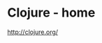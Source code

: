 <!--
id: 749080419
link: http://kevinisom.info/post/749080419/clojure-home
slug: clojure-home
date: Tue Jun 29 2010 21:40:34 GMT+1200 (NZST)
raw: {"blog_name":"kevinisom","id":749080419,"post_url":"http://kevinisom.info/post/749080419/clojure-home","slug":"clojure-home","type":"link","date":"2010-06-29 09:40:34 GMT","timestamp":1277804434,"state":"published","format":"html","reblog_key":"62WKFpus","tags":[],"short_url":"http://tmblr.co/Zw68YyifWzZ","highlighted":[],"feed_item":"http://clojure.org/","from_feed_id":"650234","note_count":0,"title":"Clojure - home","url":"http://clojure.org/","description":""}
publish: 2010-06-029
tags: 
title: Clojure - home
-->


Clojure - home
==============

<http://clojure.org/>

